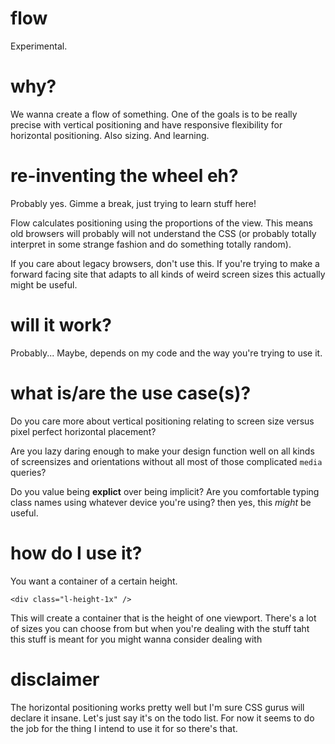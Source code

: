 # flow
Experimental.

# why?
We wanna create a flow of something. One of the goals is to 
be really precise with vertical positioning and have responsive 
flexibility for horizontal positioning. Also sizing. And learning.

# re-inventing the wheel eh?
Probably yes. Gimme a break, just trying to learn stuff here!

Flow calculates positioning using the proportions of the view. This 
means old browsers will probably will not understand the CSS (or probably 
totally interpret in some strange fashion and do something totally
random).

If you care about legacy browsers, don't use this. If you're trying to 
make a forward facing site that adapts to all kinds of weird screen
sizes this actually might be useful.

# will it work?
Probably... Maybe, depends on my code and the way you're trying to use it.

# what is/are the use case(s)?
Do you care more about vertical positioning relating to screen size 
versus pixel perfect horizontal placement? 

Are you <rem>lazy</reM> daring enough to make your design function 
well on all kinds of screensizes and orientations without 
<rem>all</rem> most of those complicated `media` queries? 

Do you value being **explict** over being implicit? Are you comfortable
typing class names using whatever device you're using? then yes,
this *might* be useful.

# how do I use it?
You want a container of a certain height.
```
<div class="l-height-1x" />
```
This will create a container that is the height of one viewport. There's 
a lot of sizes you can choose from but when you're dealing with the stuff
taht this stuff is meant for you might wanna consider dealing with 

# disclaimer
The horizontal positioning works pretty well but I'm sure CSS gurus
will declare it insane. Let's just say it's on the todo list. For now
it seems to do the job for the thing I intend to use it for so there's
that.